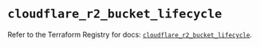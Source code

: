 # `cloudflare_r2_bucket_lifecycle`

Refer to the Terraform Registry for docs: [`cloudflare_r2_bucket_lifecycle`](https://registry.terraform.io/providers/cloudflare/cloudflare/5.7.1/docs/resources/r2_bucket_lifecycle).
